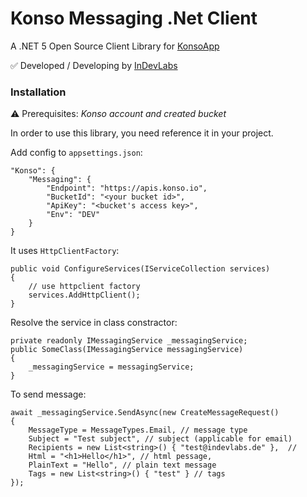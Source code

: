 

# Konso Messaging .Net Client

A .NET 5 Open Source Client Library for [KonsoApp](https://app.konso.io)

✅ Developed / Developing by [InDevLabs](https://indevlabs.de)


### Installation

⚠️ Prerequisites: *Konso account and created bucket* 

In order to use this library, you need reference it in your project.

Add config to `appsettings.json`:
```
"Konso": {
    "Messaging": {
        "Endpoint": "https://apis.konso.io",
        "BucketId": "<your bucket id>",
        "ApiKey": "<bucket's access key>",
        "Env": "DEV"
    }
}
```


It uses `HttpClientFactory`:

```
public void ConfigureServices(IServiceCollection services)
{
    // use httpclient factory
    services.AddHttpClient();
}
```

Resolve the service in class constractor:
```
private readonly IMessagingService _messagingService;
public SomeClass(IMessagingService messagingService)
{
    _messagingService = messagingService;
}
```

To send message:
```
await _messagingService.SendAsync(new CreateMessageRequest() 
{ 
    MessageType = MessageTypes.Email, // message type
    Subject = "Test subject", // subject (applicable for email)
    Recipients = new List<string>() { "test@indevlabs.de" },  // 
    Html = "<h1>Hello</h1>", // html pessage,
    PlainText = "Hello", // plain text message
    Tags = new List<string>() { "test" } // tags
});
```
